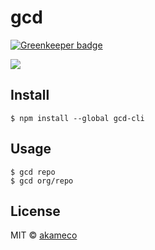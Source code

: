 # gcd

[![Greenkeeper badge](https://badges.greenkeeper.io/akameco/gcd-cli.svg)](https://greenkeeper.io/)

<img src="https://camo.qiitausercontent.com/415049a444854ecf8036958000e69bea0a0dc948/68747470733a2f2f71696974612d696d6167652d73746f72652e73332e616d617a6f6e6177732e636f6d2f302f31353331392f39653033633461382d346461632d623464352d663133652d3131363165316362353139392e676966">

## Install

```
$ npm install --global gcd-cli
```

## Usage

```
$ gcd repo
$ gcd org/repo
```

## License

MIT © [akameco](http://akameco.github.io)

